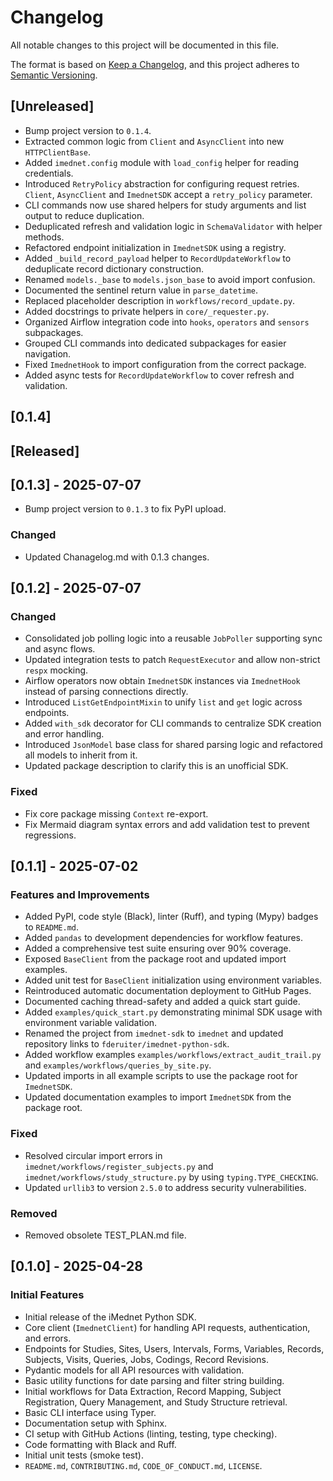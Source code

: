 # Changelog

All notable changes to this project will be documented in this file.

The format is based on [Keep a Changelog](https://keepachangelog.com/en/1.0.0/),
and this project adheres to [Semantic Versioning](https://semver.org/spec/v2.0.0.html).

## [Unreleased]
- Bump project version to `0.1.4`.
- Extracted common logic from `Client` and `AsyncClient` into new `HTTPClientBase`.
- Added `imednet.config` module with `load_config` helper for reading credentials.
- Introduced `RetryPolicy` abstraction for configuring request retries.
  `Client`, `AsyncClient` and `ImednetSDK` accept a `retry_policy` parameter.
- CLI commands now use shared helpers for study arguments and list output to reduce duplication.
- Deduplicated refresh and validation logic in `SchemaValidator` with helper methods.
- Refactored endpoint initialization in `ImednetSDK` using a registry.
- Added `_build_record_payload` helper to `RecordUpdateWorkflow` to deduplicate
  record dictionary construction.
- Renamed ``models._base`` to ``models.json_base`` to avoid import confusion.
- Documented the sentinel return value in ``parse_datetime``.
- Replaced placeholder description in ``workflows/record_update.py``.
- Added docstrings to private helpers in ``core/_requester.py``.
- Organized Airflow integration code into ``hooks``, ``operators`` and ``sensors`` subpackages.
- Grouped CLI commands into dedicated subpackages for easier navigation.
- Fixed ``ImednetHook`` to import configuration from the correct package.
- Added async tests for `RecordUpdateWorkflow` to cover refresh and validation.

## [0.1.4] 

## [Released]

## [0.1.3] - 2025-07-07
- Bump project version to `0.1.3` to fix PyPI upload.
### Changed
- Updated Chanagelog.md with 0.1.3 changes.
  
## [0.1.2] - 2025-07-07

### Changed
- Consolidated job polling logic into a reusable ``JobPoller`` supporting sync
  and async flows.
- Updated integration tests to patch `RequestExecutor` and allow non-strict `respx` mocking.
- Airflow operators now obtain ``ImednetSDK`` instances via ``ImednetHook``
  instead of parsing connections directly.
- Introduced ``ListGetEndpointMixin`` to unify ``list`` and ``get`` logic across endpoints.
- Added ``with_sdk`` decorator for CLI commands to centralize SDK creation and
  error handling.
- Introduced ``JsonModel`` base class for shared parsing logic and refactored
  all models to inherit from it.
- Updated package description to clarify this is an unofficial SDK.

### Fixed
- Fix core package missing `Context` re-export.
- Fix Mermaid diagram syntax errors and add validation test to prevent regressions.

## [0.1.1] - 2025-07-02

### Features and Improvements

- Added PyPI, code style (Black), linter (Ruff), and typing (Mypy) badges to `README.md`.
- Added `pandas` to development dependencies for workflow features.
- Added a comprehensive test suite ensuring over 90% coverage.
- Exposed `BaseClient` from the package root and updated import examples.
- Added unit test for `BaseClient` initialization using environment variables.
- Reintroduced automatic documentation deployment to GitHub Pages.
- Documented caching thread-safety and added a quick start guide.
- Added `examples/quick_start.py` demonstrating minimal SDK usage with
  environment variable validation.
- Renamed the project from `imednet-sdk` to `imednet` and updated repository links to `fderuiter/imednet-python-sdk`.
- Added workflow examples `examples/workflows/extract_audit_trail.py` and
  `examples/workflows/queries_by_site.py`.
- Updated imports in all example scripts to use the package root for `ImednetSDK`.
- Updated documentation examples to import `ImednetSDK` from the package root.

### Fixed

- Resolved circular import errors in `imednet/workflows/register_subjects.py` and `imednet/workflows/study_structure.py` by using `typing.TYPE_CHECKING`.
- Updated `urllib3` to version `2.5.0` to address security vulnerabilities.

### Removed

 - Removed obsolete TEST_PLAN.md file.

## [0.1.0] - 2025-04-28

### Initial Features

- Initial release of the iMednet Python SDK.
- Core client (`ImednetClient`) for handling API requests, authentication, and errors.
- Endpoints for Studies, Sites, Users, Intervals, Forms, Variables, Records, Subjects, Visits, Queries, Jobs, Codings, Record Revisions.
- Pydantic models for all API resources with validation.
- Basic utility functions for date parsing and filter string building.
- Initial workflows for Data Extraction, Record Mapping, Subject Registration, Query Management, and Study Structure retrieval.
- Basic CLI interface using Typer.
- Documentation setup with Sphinx.
- CI setup with GitHub Actions (linting, testing, type checking).
- Code formatting with Black and Ruff.
- Initial unit tests (smoke test).
- `README.md`, `CONTRIBUTING.md`, `CODE_OF_CONDUCT.md`, `LICENSE`.
